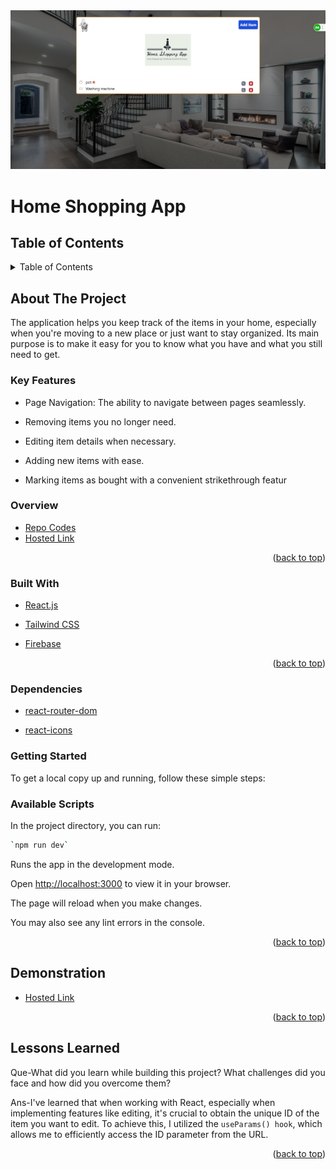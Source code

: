 <div id="top"></div>
<div align="center">
    <img src="./src/assets/cover-home-shopping-app.png">
</div>

# Home Shopping App

## Table of Contents
<details>
  <summary>Table of Contents </summary>
  <ol>
    <li><a href="#about-the-project">About The Project</a>
        <ul>
            <li><a href="#overview">Overview</a></li>
            <li><a href="#key-features">Key Features</a></li>
        </ul>
    </li>
    <li><a href="#built-with">Built With</a></li>
    <li><a href="#getting-started">Getting Started</a></li>
    <li><a href="#available-scripts">Available Scripts</a></li>
    <li><a href="#demonstration"> Demonstration</a></li>
    <li><a href="#Lessons-Learned">Lessons Learned</a></li>
    
  </ol>
</details>

 
## About The Project

The application helps you keep track of the items in your home, especially when you're moving to a new place or just want to stay organized. Its main purpose is to make it easy for you to know what you have and what you still need to get.




### Key Features

- Page Navigation: The ability to navigate between pages seamlessly.

- Removing items you no longer need.

- Editing item details when necessary.

- Adding new items with ease.

- Marking items as bought with a convenient strikethrough featur


### Overview

* [Repo Codes](https://github.com/ijayhub/home-shopping-firebase)
* [Hosted Link](https://home-shopping-firebase.vercel.app/)

<p align="right">(<a href="#top">back to top</a>)</p>

### Built With
- [React.js](https://react.dev/)

- [Tailwind CSS](https://tailwindcss.com/)

- [Firebase](https://firebase.google.com/)


<p align="right">(<a href="#top">back to top</a>)</p>

### Dependencies
- [react-router-dom](https://reactrouter.com/en/main)

- [react-icons](https://react-icons.github.io/react-icons/)

### Getting Started

To get a local copy up and running, follow these simple steps:

### Available Scripts

In the project directory, you can run:
```bash
`npm run dev`
```

Runs the app in the development mode.

Open [http://localhost:3000](http://localhost:3000) to view it in your browser.

The page will reload when you make changes.

You may also see any lint errors in the console.

<p align="right">(<a href="#top">back to top</a>)</p>

## Demonstration
* [Hosted Link](https://home-shopping-firebase.vercel.app/)

<p align="right">(<a href="#top">back to top</a>)</p>


## Lessons Learned

Que-What did you learn while building this project? What challenges did you face and how did you overcome them?

Ans-I've learned that when working with React, especially when implementing features like editing, it's crucial to obtain the unique ID of the item you want to edit. To achieve this, I utilized the `useParams() hook`, which allows me to efficiently access the ID parameter from the URL.

<p align="right">(<a href="#top">back to top</a>)</p>









